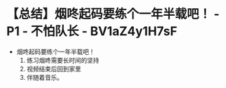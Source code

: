 # 【总结】烟咚起码要练个一年半载吧！ - P1 - 不怕队长 - BV1aZ4y1H7sF

-   烟咚起码要练个一年半载吧！
    1.  练习烟咚需要长时间的坚持
    2.  视频结束后回到家里
    3.  伴随着音乐。